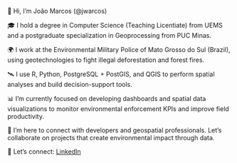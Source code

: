 👋 Hi, I’m João Marcos (@jwarcos)

🎓 I hold a degree in Computer Science (Teaching Licentiate) from UEMS and a postgraduate specialization in Geoprocessing from PUC Minas.

🌍 I work at the Environmental Military Police of Mato Grosso do Sul (Brazil), using geotechnologies to fight illegal deforestation and forest fires.

🛰️ I use R, Python, PostgreSQL + PostGIS, and QGIS to perform spatial analyses and build decision-support tools.

📊 I’m currently focused on developing dashboards and spatial data visualizations to monitor environmental enforcement KPIs and improve field productivity.

🤝 I’m here to connect with developers and geospatial professionals. Let’s collaborate on projects that create environmental impact through data.

🔗 Let’s connect: [LinkedIn](https://www.linkedin.com/in/jo%C3%A3o-marcos-ramos-da-silva-a4099636a/)

<!---
jwarcos/jwarcos is a ✨ special ✨ repository because its `README.md` (this file) appears on your GitHub profile.
You can click the Preview link to take a look at your changes.
--->
